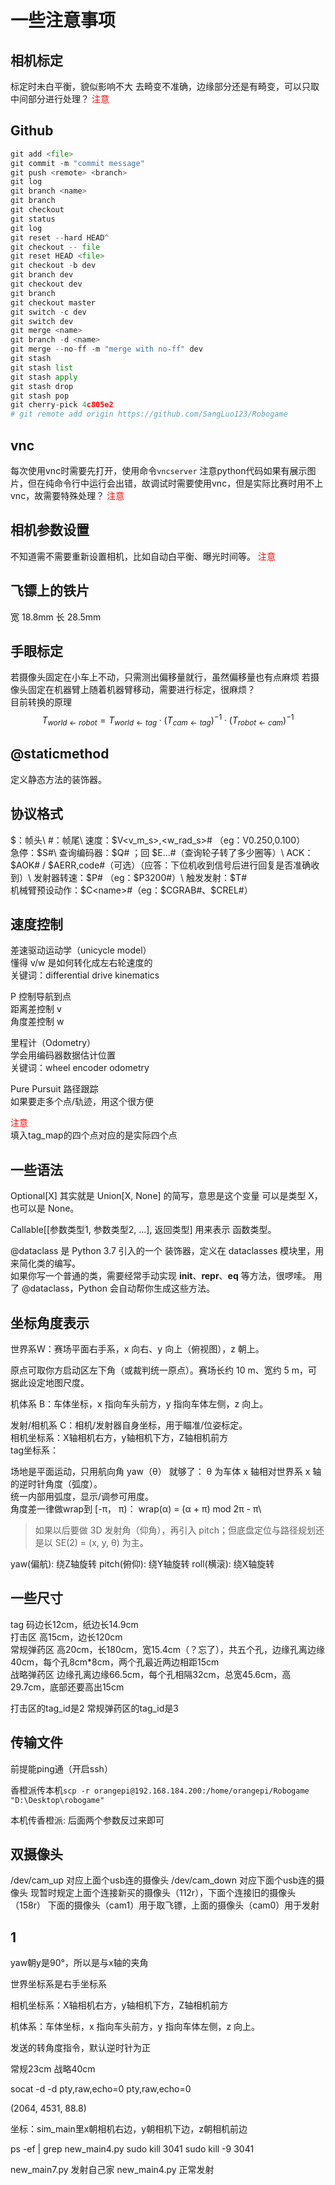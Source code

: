 # 一些注意事项
## 相机标定
标定时未白平衡，貌似影响不大
去畸变不准确，边缘部分还是有畸变，可以只取中间部分进行处理？
<span style="color:red">注意</span>
## Github
``` python
git add <file>
git commit -m "commit message"
git push <remote> <branch>
git log
git branch <name>
git branch
git checkout
git status
git log
git reset --hard HEAD^
git checkout -- file
git reset HEAD <file>
git checkout -b dev
git branch dev
git checkout dev
git branch
git checkout master
git switch -c dev
git switch dev
git merge <name>
git branch -d <name>
git merge --no-ff -m "merge with no-ff" dev
git stash
git stash list
git stash apply
git stash drop
git stash pop
git cherry-pick 4c805e2
# git remote add origin https://github.com/SangLuo123/Robogame 
```
## vnc
每次使用vnc时需要先打开，使用命令`vncserver`
注意python代码如果有展示图片，但在纯命令行中运行会出错，故调试时需要使用vnc，但是实际比赛时用不上vnc，故需要特殊处理？
<span style="color:red">注意</span>
## 相机参数设置
不知道需不需要重新设置相机，比如自动白平衡、曝光时间等。
<span style="color:red">注意</span>
## 飞镖上的铁片
宽 18.8mm
长 28.5mm
## 手眼标定
若摄像头固定在小车上不动，只需测出偏移量就行，虽然偏移量也有点麻烦
若摄像头固定在机器臂上随着机器臂移动，需要进行标定，很麻烦？\
目前转换的原理
$$
T_{world \leftarrow robot} = T_{world \leftarrow tag} \cdot (T_{cam \leftarrow tag})^{-1} \cdot (T_{robot \leftarrow cam})^{-1}
$$
## @staticmethod
定义静态方法的装饰器。
## 协议格式
$：帧头\
#：帧尾\
速度：$V<v_m_s>,<w_rad_s># （eg：V0.250,0.100）\
急停：$S#\
查询编码器：$Q# ；回 $E...#（查询轮子转了多少圈等）\
ACK：$AOK# / $AERR,code#（可选）（应答：下位机收到信号后进行回复是否准确收到）\
发射器转速：$P<rpm># （eg：$P3200#）\
触发发射：$T#\
机械臂预设动作：$C<name>#（eg：$CGRAB#、$CREL#）
## 速度控制
差速驱动运动学（unicycle model）\
懂得 v/w 是如何转化成左右轮速度的\
关键词：differential drive kinematics

P 控制导航到点\
距离差控制 v\
角度差控制 w

里程计（Odometry）\
学会用编码器数据估计位置\
关键词：wheel encoder odometry

Pure Pursuit 路径跟踪\
如果要走多个点/轨迹，用这个很方便

<span style="color:red">注意</span>\
填入tag_map的四个点对应的是实际四个点
## 一些语法
Optional[X] 其实就是 Union[X, None] 的简写，意思是这个变量 可以是类型 X，也可以是 None。

Callable[[参数类型1, 参数类型2, ...], 返回类型] 用来表示 函数类型。

@dataclass 是 Python 3.7 引入的一个 装饰器，定义在 dataclasses 模块里，用来简化类的编写。\
如果你写一个普通的类，需要经常手动实现 __init__、__repr__、__eq__ 等方法，很啰嗦。
用了 @dataclass，Python 会自动帮你生成这些方法。
## 坐标角度表示
世界系W：赛场平面右手系，x 向右、y 向上（俯视图），z 朝上。

原点可取你方启动区左下角（或裁判统一原点）。赛场长约 10 m、宽约 5 m，可据此设定地图尺度。

机体系 B：车体坐标，x 指向车头前方，y 指向车体左侧，z 向上。

发射/相机系 C：相机/发射器自身坐标，用于瞄准/位姿标定。\
相机坐标系：X轴相机右方，y轴相机下方，Z轴相机前方\
tag坐标系：

场地是平面运动，只用航向角 yaw（θ） 就够了：
θ 为车体 x 轴相对世界系 x 轴的逆时针角度（弧度）。\
统一内部用弧度，显示/调参可用度。\
角度差一律做wrap到 [-π， π)：
wrap(α) = (α + π) mod 2π - π\
> 如果以后要做 3D 发射角（仰角），再引入 pitch；但底盘定位与路径规划还是以 SE(2) = (x, y, θ) 为主。

yaw(偏航): 绕Z轴旋转
pitch(俯仰): 绕Y轴旋转
roll(横滚): 绕X轴旋转
## 一些尺寸
tag 码边长12cm，纸边长14.9cm\
打击区 高15cm，边长120cm\
常规弹药区 高20cm，长180cm，宽15.4cm（？忘了），共五个孔，边缘孔离边缘40cm，每个孔8cm*8cm，两个孔最近两边相距15cm\
战略弹药区 边缘孔离边缘66.5cm，每个孔相隔32cm，总宽45.6cm，高29.7cm，底部还要高出15cm

打击区的tag_id是2
常规弹药区的tag_id是3
## 传输文件
前提能ping通（开启ssh）

香橙派传本机`scp -r orangepi@192.168.184.200:/home/orangepi/Robogame "D:\Desktop\robogame"`

本机传香橙派: 后面两个参数反过来即可
## 双摄像头
/dev/cam_up 对应上面个usb连的摄像头
/dev/cam_down 对应下面个usb连的摄像头
现暂时规定上面个连接新买的摄像头（112r），下面个连接旧的摄像头（158r）
下面的摄像头（cam1）用于取飞镖，上面的摄像头（cam0）用于发射

## 1
yaw朝y是90°，所以是与x轴的夹角

世界坐标系是右手坐标系 

相机坐标系：X轴相机右方，y轴相机下方，Z轴相机前方

机体系：车体坐标，x 指向车头前方，y 指向车体左侧，z 向上。

发送的转角度指令，默认逆时针为正

常规23cm
战略40cm

socat -d -d pty,raw,echo=0 pty,raw,echo=0

(2064, 4531, 88.8)

坐标：sim_main里x朝相机右边，y朝相机下边，z朝相机前边


ps -ef | grep new_main4.py
sudo kill 3041
sudo kill -9 3041

new_main7.py 发射自己家
new_main4.py 正常发射
